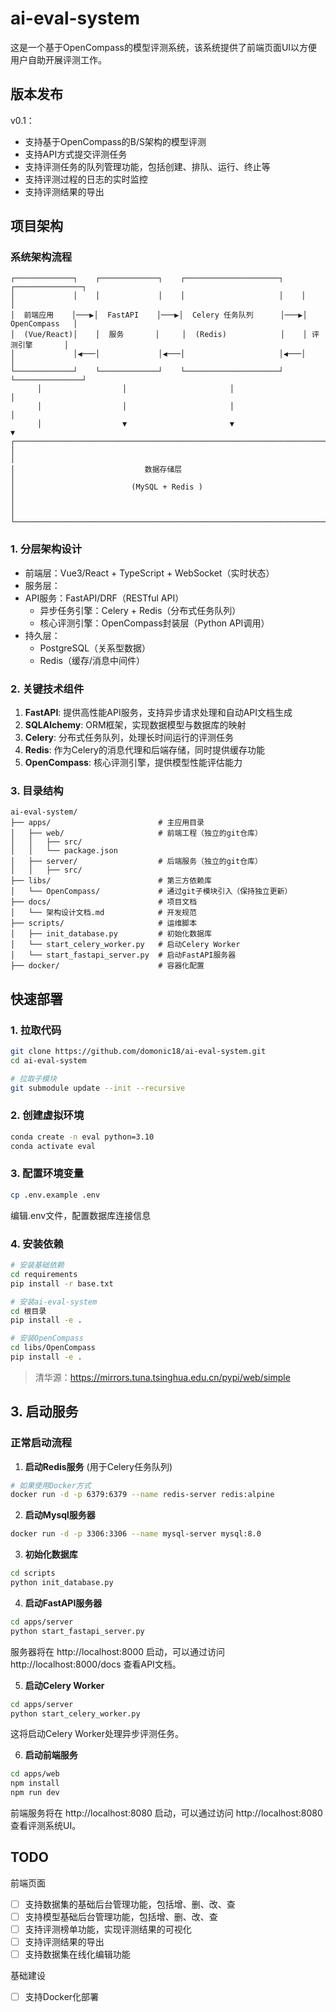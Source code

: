 # ai-eval-system
这是一个基于OpenCompass的模型评测系统，该系统提供了前端页面UI以方便用户自助开展评测工作。

## 版本发布
v0.1：
- 支持基于OpenCompass的B/S架构的模型评测
- 支持API方式提交评测任务
- 支持评测任务的队列管理功能，包括创建、排队、运行、终止等
- 支持评测过程的日志的实时监控
- 支持评测结果的导出



## 项目架构

### 系统架构流程
```
┌─────────────┐    ┌─────────────┐    ┌─────────────────────┐    ┌───────────────┐
│             │    │             │    │                     │    │               │
│  前端应用    │───▶│  FastAPI    │───▶│  Celery 任务队列      │───▶│ OpenCompass   │
│  (Vue/React)│    │  服务       │     │  (Redis)            │    │ 评测引擎       │
│             │◀───│             │◀───│                     │◀───│               │
└─────────────┘    └─────────────┘    └─────────────────────┘    └───────────────┘
      │                  │                       │                       │
      │                  │                       │                       │
      │                  ▼                       ▼                       ▼
┌─────────────────────────────────────────────────────────────────────────────┐
│                                                                             │
│                             数据存储层                                        │
│                          (MySQL + Redis )                                   │
│                                                                             │
└─────────────────────────────────────────────────────────────────────────────┘
```
### 1. 分层架构设计
- 前端层：Vue3/React + TypeScript + WebSocket（实时状态）
- 服务层：
- API服务：FastAPI/DRF（RESTful API）
  - 异步任务引擎：Celery + Redis（分布式任务队列）
  - 核心评测引擎：OpenCompass封装层（Python API调用）
- 持久层：
  - PostgreSQL（关系型数据）
  - Redis（缓存/消息中间件）


### 2. 关键技术组件
1. **FastAPI**: 提供高性能API服务，支持异步请求处理和自动API文档生成
2. **SQLAlchemy**: ORM框架，实现数据模型与数据库的映射
3. **Celery**: 分布式任务队列，处理长时间运行的评测任务
4. **Redis**: 作为Celery的消息代理和后端存储，同时提供缓存功能
5. **OpenCompass**: 核心评测引擎，提供模型性能评估能力

### 3. 目录结构
```
ai-eval-system/
├── apps/                        # 主应用目录
│   ├── web/                     # 前端工程（独立的git仓库）
│   │   ├── src/
│   │   └── package.json
│   ├── server/                  # 后端服务（独立的git仓库）
│   │   ├── src/
├── libs/                        # 第三方依赖库
│   └── OpenCompass/             # 通过git子模块引入（保持独立更新）
├── docs/                        # 项目文档
│   └── 架构设计文档.md            # 开发规范
├── scripts/                     # 运维脚本
│   ├── init_database.py         # 初始化数据库
│   └── start_celery_worker.py   # 启动Celery Worker
│   └── start_fastapi_server.py  # 启动FastAPI服务器
├── docker/                      # 容器化配置
```

## 快速部署
### 1. 拉取代码
```bash
git clone https://github.com/domonic18/ai-eval-system.git
cd ai-eval-system

# 拉取子模块
git submodule update --init --recursive
```

### 2. 创建虚拟环境
```bash
conda create -n eval python=3.10
conda activate eval
```

### 3. 配置环境变量
```bash
cp .env.example .env
```
编辑.env文件，配置数据库连接信息


### 4. 安装依赖
```bash
# 安装基础依赖
cd requirements
pip install -r base.txt

# 安装ai-eval-system
cd 根目录
pip install -e .

# 安装OpenCompass
cd libs/OpenCompass
pip install -e .
```
> 清华源：https://mirrors.tuna.tsinghua.edu.cn/pypi/web/simple

## 3. 启动服务

### 正常启动流程

1. **启动Redis服务** (用于Celery任务队列)
```bash
# 如果使用Docker方式
docker run -d -p 6379:6379 --name redis-server redis:alpine
```

2. **启动Mysql服务器**
```bash
docker run -d -p 3306:3306 --name mysql-server mysql:8.0
```

3. **初始化数据库**
```bash
cd scripts
python init_database.py
```

4. **启动FastAPI服务器**
```bash
cd apps/server
python start_fastapi_server.py
```
服务器将在 http://localhost:8000 启动，可以通过访问 http://localhost:8000/docs 查看API文档。

5. **启动Celery Worker**
```bash
cd apps/server
python start_celery_worker.py
```
这将启动Celery Worker处理异步评测任务。

6. **启动前端服务**
```bash
cd apps/web
npm install
npm run dev
```
前端服务将在 http://localhost:8080 启动，可以通过访问 http://localhost:8080 查看评测系统UI。


## TODO
前端页面
- [ ] 支持数据集的基础后台管理功能，包括增、删、改、查
- [ ] 支持模型基础后台管理功能，包括增、删、改、查
- [ ] 支持评测榜单功能，实现评测结果的可视化
- [ ] 支持评测结果的导出
- [ ] 支持数据集在线化编辑功能

基础建设
- [ ] 支持Docker化部署



